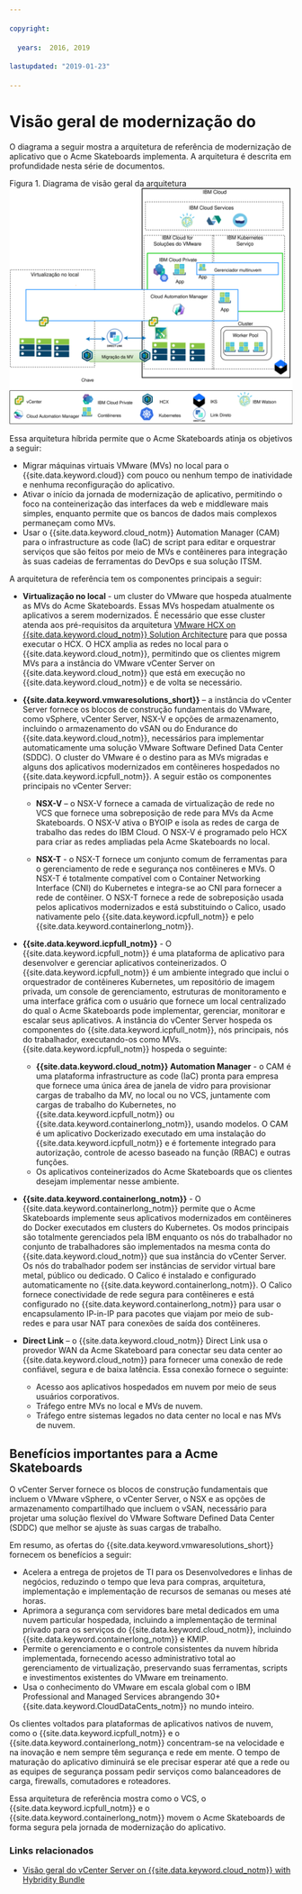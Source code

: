 ```yaml
---

copyright:

  years:  2016, 2019

lastupdated: "2019-01-23"

---
```


# Visão geral de modernização do

O diagrama a seguir mostra a arquitetura de referência de modernização de aplicativo que o Acme Skateboards implementa. A arquitetura é descrita em profundidade nesta série de documentos.

Figura 1. Diagrama de visão geral da arquitetura
![Diagrama de visão geral da arquitetura](vcsicp-arch-overview.svg)

Essa arquitetura híbrida permite que o Acme Skateboards atinja os objetivos a seguir:
- Migrar máquinas virtuais VMware (MVs) no local para o {{site.data.keyword.cloud}} com pouco ou nenhum tempo de inatividade e nenhuma reconfiguração do aplicativo.
- Ativar o início da jornada de modernização de aplicativo, permitindo o foco na conteinerização das interfaces da web e middleware mais simples, enquanto permite que os bancos de dados mais complexos permaneçam como MVs.
- Usar o {{site.data.keyword.cloud_notm}} Automation Manager (CAM) para o infrastructure as code (IaC) de script para editar e orquestrar serviços que são feitos por meio de MVs e contêineres para integração às suas cadeias de ferramentas do DevOps e sua solução ITSM.

A arquitetura de referência tem os componentes principais a seguir:
- **Virtualização no local** - um cluster do VMware que hospeda atualmente as MVs do Acme Skateboards. Essas MVs hospedam atualmente os aplicativos a serem modernizados. É necessário que esse cluster atenda aos pré-requisitos da arquitetura [VMware HCX on {{site.data.keyword.cloud_notm}} Solution Architecture](https://www.ibm.com/cloud/garage/files/HCX_Architecture_Design.pdf) para que possa executar o HCX. O HCX amplia as redes no local para o {{site.data.keyword.cloud_notm}}, permitindo que os clientes migrem MVs para a instância do VMware vCenter Server on {{site.data.keyword.cloud_notm}} que está em execução no {{site.data.keyword.cloud_notm}} e de volta se necessário.

- **{{site.data.keyword.vmwaresolutions_short}}** – a instância do vCenter Server fornece os blocos de construção fundamentais do VMware, como vSphere, vCenter Server, NSX-V e opções de armazenamento, incluindo o armazenamento do vSAN ou do Endurance do {{site.data.keyword.cloud_notm}}, necessários para implementar automaticamente uma solução VMware Software Defined Data Center (SDDC). O cluster do VMware é o destino para as MVs migradas e alguns dos aplicativos modernizados em contêineres hospedados no {{site.data.keyword.icpfull_notm}}. A seguir estão os componentes principais no vCenter Server:
    - **NSX-V** – o NSX-V fornece a camada de virtualização de rede no VCS que fornece uma sobreposição de rede para MVs da Acme Skateboards. O NSX-V ativa o BYOIP e isola as redes de carga de trabalho das redes do IBM Cloud. O NSX-V é programado pelo HCX para criar as redes ampliadas pela Acme Skateboards no local.

    - **NSX-T** - o NSX-T fornece um conjunto comum de ferramentas para o gerenciamento de rede e segurança nos contêineres e MVs. O NSX-T é totalmente compatível com o Container Networking Interface (CNI) do Kubernetes e integra-se ao CNI para fornecer a rede de contêiner. O NSX-T fornece a rede de sobreposição usada pelos aplicativos modernizados e está substituindo o Calico, usado nativamente pelo {{site.data.keyword.icpfull_notm}} e pelo {{site.data.keyword.containerlong_notm}}.

- **{{site.data.keyword.icpfull_notm}}** - O {{site.data.keyword.icpfull_notm}} é uma plataforma de aplicativo para desenvolver e gerenciar aplicativos conteinerizados. O {{site.data.keyword.icpfull_notm}} é um ambiente integrado que inclui o orquestrador de contêineres Kubernetes, um repositório de imagem privada, um console de gerenciamento, estruturas de monitoramento e uma interface gráfica com o usuário que fornece um local centralizado do qual o Acme Skateboards pode implementar, gerenciar, monitorar e escalar seus aplicativos. A instância do vCenter Server hospeda os componentes do {{site.data.keyword.icpfull_notm}}, nós principais, nós do trabalhador, executando-os como MVs. {{site.data.keyword.icpfull_notm}}  hospeda o seguinte:
    - **{{site.data.keyword.cloud_notm}} Automation Manager** - o CAM é uma plataforma infrastructure as code (IaC) pronta para empresa que fornece uma única área de janela de vidro para provisionar cargas de trabalho da MV, no local ou no VCS, juntamente com cargas de trabalho do Kubernetes, no {{site.data.keyword.icpfull_notm}} ou {{site.data.keyword.containerlong_notm}}, usando modelos. O CAM é um aplicativo Dockerizado executado em uma instalação do {{site.data.keyword.icpfull_notm}} e é fortemente integrado para autorização, controle de acesso baseado na função (RBAC) e outras funções.
    - Os aplicativos conteinerizados do Acme Skateboards que os clientes desejam implementar nesse ambiente.

- **{{site.data.keyword.containerlong_notm}}** - O {{site.data.keyword.containerlong_notm}} permite que o Acme Skateboards implemente seus aplicativos modernizados em contêineres do Docker executados em clusters do Kubernetes. Os modos principais são totalmente gerenciados pela IBM enquanto os nós do trabalhador no conjunto de trabalhadores são implementados na mesma conta do {{site.data.keyword.cloud_notm}} que sua instância do vCenter Server. Os nós do trabalhador podem ser instâncias de servidor virtual bare metal, público ou dedicado. O Calico é instalado e configurado automaticamente no {{site.data.keyword.containerlong_notm}}. O Calico fornece conectividade de rede segura para contêineres e está configurado no {{site.data.keyword.containerlong_notm}} para usar o encapsulamento IP-in-IP para pacotes que viajam por meio de sub-redes e para usar NAT para conexões de saída dos contêineres.

- **Direct Link** – o {{site.data.keyword.cloud_notm}} Direct Link usa o provedor WAN da Acme Skateboard para conectar seu data center ao {{site.data.keyword.cloud_notm}} para fornecer uma conexão de rede confiável, segura e de baixa latência. Essa conexão fornece o seguinte:
    - Acesso aos aplicativos hospedados em nuvem por meio de seus usuários corporativos.
    - Tráfego entre MVs no local e MVs de nuvem.
    - Tráfego entre sistemas legados no data center no local e nas MVs de nuvem.

## Benefícios importantes para a Acme Skateboards

O vCenter Server fornece os blocos de construção fundamentais que incluem o VMware vSphere, o vCenter Server, o NSX e as opções de armazenamento compartilhado que incluem o vSAN, necessário para projetar uma solução flexível do VMware Software Defined Data Center (SDDC) que melhor se ajuste às suas cargas de trabalho.

Em resumo, as ofertas do {{site.data.keyword.vmwaresolutions_short}} fornecem os benefícios a seguir:

* Acelera a entrega de projetos de TI para os Desenvolvedores e linhas de negócios, reduzindo o tempo que leva para compras, arquitetura, implementação e implementação de recursos de semanas ou meses até horas.
* Aprimora a segurança com servidores bare metal dedicados em uma nuvem particular hospedada, incluindo a implementação de terminal privado para os serviços do {{site.data.keyword.cloud_notm}}, incluindo {{site.data.keyword.containerlong_notm}} e KMIP.
* Permite o gerenciamento e o controle consistentes da nuvem híbrida implementada, fornecendo acesso administrativo total ao gerenciamento de virtualização, preservando suas ferramentas, scripts e investimentos existentes do VMware em treinamento.
* Usa o conhecimento do VMware em escala global com o IBM Professional and Managed Services abrangendo 30+ {{site.data.keyword.CloudDataCents_notm}} no mundo inteiro.

Os clientes voltados para plataformas de aplicativos nativos de nuvem, como o {{site.data.keyword.icpfull_notm}} e o {{site.data.keyword.containerlong_notm}} concentram-se na velocidade e na inovação e nem sempre têm segurança e rede em mente. O tempo de maturação do aplicativo diminuirá se ele precisar esperar até que a rede ou as equipes de segurança possam pedir serviços como balanceadores de carga, firewalls, comutadores e roteadores.

Essa arquitetura de referência mostra como o VCS, o {{site.data.keyword.icpfull_notm}} e o {{site.data.keyword.containerlong_notm}} movem o Acme Skateboards de forma segura pela jornada de modernização do aplicativo.

### Links relacionados

* [Visão geral do vCenter Server on {{site.data.keyword.cloud_notm}} with Hybridity Bundle](/docs/services/vmwaresolutions/archiref/vcs/vcs-hybridity-intro.html)
